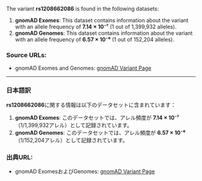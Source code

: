The variant **rs1208662086** is found in the following datasets:

1. **gnomAD Exomes**: This dataset contains information about the variant with an allele frequency of **7.14 × 10⁻⁷** (1 out of 1,399,932 alleles).
2. **gnomAD Genomes**: This dataset contains information about the variant with an allele frequency of **6.57 × 10⁻⁶** (1 out of 152,204 alleles).

### Source URLs:
- gnomAD Exomes and Genomes: [gnomAD Variant Page](https://gnomad.broadinstitute.org/variant/5-179820940-G-T?dataset=gnomad_r4)

---

### 日本語訳
**rs1208662086**に関する情報は以下のデータセットに含まれています：

1. **gnomAD Exomes**: このデータセットでは、アレル頻度が **7.14 × 10⁻⁷**（1/1,399,932アレル）として記録されています。
2. **gnomAD Genomes**: このデータセットでは、アレル頻度が **6.57 × 10⁻⁶**（1/152,204アレル）として記録されています。

### 出典URL:
- gnomAD ExomesおよびGenomes: [gnomAD Variant Page](https://gnomad.broadinstitute.org/variant/5-179820940-G-T?dataset=gnomad_r4)